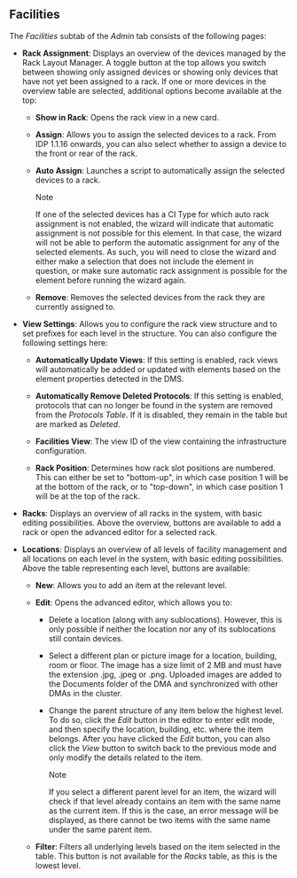 ## Facilities

The *Facilities* subtab of the *Admin* tab consists of the following pages:

- **Rack Assignment**: Displays an overview of the devices managed by the Rack Layout Manager. A toggle button at the top allows you switch between showing only assigned devices or showing only devices that have not yet been assigned to a rack. If one or more devices in the overview table are selected, additional options become available at the top:

    - **Show in Rack**: Opens the rack view in a new card.

    - **Assign**: Allows you to assign the selected devices to a rack. From IDP 1.1.16 onwards, you can also select whether to assign a device to the front or rear of the rack.

    - **Auto Assign**: Launches a script to automatically assign the selected devices to a rack.

        > [!NOTE]
        > If one of the selected devices has a CI Type for which auto rack assignment is not enabled, the wizard will indicate that automatic assignment is not possible for this element. In that case, the wizard will not be able to perform the automatic assignment for any of the selected elements. As such, you will need to close the wizard and either make a selection that does not include the element in question, or make sure automatic rack assignment is possible for the element before running the wizard again.

    - **Remove**: Removes the selected devices from the rack they are currently assigned to.

- **View Settings**: Allows you to configure the rack view structure and to set prefixes for each level in the structure. You can also configure the following settings here:

    - **Automatically Update Views**: If this setting is enabled, rack views will automatically be added or updated with elements based on the element properties detected in the DMS.

    - **Automatically Remove Deleted Protocols**: If this setting is enabled, protocols that can no longer be found in the system are removed from the *Protocols Table*. If it is disabled, they remain in the table but are marked as *Deleted*.

    - **Facilities View**: The view ID of the view containing the infrastructure configuration.

    - **Rack Position**: Determines how rack slot positions are numbered. This can either be set to "bottom-up", in which case position 1 will be at the bottom of the rack, or to "top-down", in which case position 1 will be at the top of the rack.

- **Racks**: Displays an overview of all racks in the system, with basic editing possibilities. Above the overview, buttons are available to add a rack or open the advanced editor for a selected rack.

- **Locations**: Displays an overview of all levels of facility management and all locations on each level in the system, with basic editing possibilities. Above the table representing each level, buttons are available:

    - **New**: Allows you to add an item at the relevant level.

    - **Edit**: Opens the advanced editor, which allows you to:

        - Delete a location (along with any sublocations). However, this is only possible if neither the location nor any of its sublocations still contain devices.

        - Select a different plan or picture image for a location, building, room or floor. The image has a size limit of 2 MB and must have the extension .jpg, .jpeg or .png. Uploaded images are added to the Documents folder of the DMA and synchronized with other DMAs in the cluster.

        - Change the parent structure of any item below the highest level. To do so, click the *Edit* button in the editor to enter edit mode, and then specify the location, building, etc. where the item belongs. After you have clicked the *Edit* button, you can also click the *View* button to switch back to the previous mode and only modify the details related to the item.

            > [!NOTE]
            > If you select a different parent level for an item, the wizard will check if that level already contains an item with the same name as the current item. If this is the case, an error message will be displayed, as there cannot be two items with the same name under the same parent item.

    - **Filter**: Filters all underlying levels based on the item selected in the table. This button is not available for the *Racks* table, as this is the lowest level.
